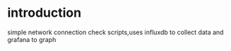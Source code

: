 #  introduction
simple network connection check scripts,uses influxdb to collect data and  grafana to graph 

